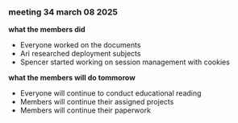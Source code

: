 ### meeting 34 march 08 2025
**what the members did**
- Everyone worked on the documents
- Ari researched deployment subjects
- Spencer started working on session management with cookies

**what the members will do tommorow**
- Everyone will continue to conduct educational reading
- Members will continue their assigned projects 
- Members will continue their paperwork
